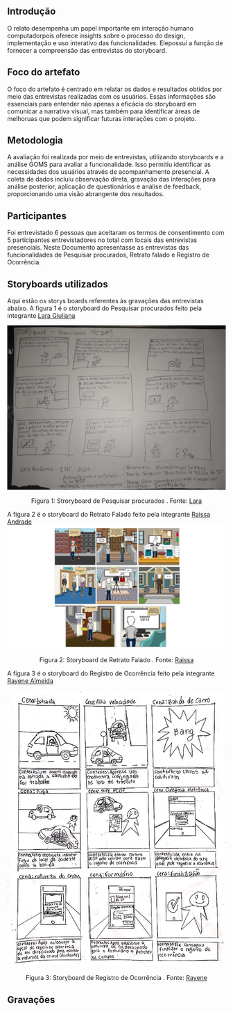 ## Introdução
O relato desempenha um papel importante em interação humano computadorpois oferece insights sobre o processo do design, implementação e uso interativo das funcionalidades. Elepossui a função de fornecer a compreensão das entrevistas do storyboard.

## Foco do artefato
O foco do artefato é centrado em relatar os dados e resultados obtidos por meio das entrevistas realizadas com os usuários. Essas informações são essenciais para entender não apenas a eficácia do storyboard em comunicar a narrativa visual, mas também para identificar áreas de melhoruas que podem significar futuras interações com o projeto.

## Metodologia
A avaliação foi realizada por meio de entrevistas, utilizando storyboards e a análise GOMS para avaliar a funcionalidade. Isso permitiu identificar as necessidades dos usuários através de acompanhamento presencial. A coleta de dados incluiu observação direta, gravação das interações para análise posterior, aplicação de questionários e análise de feedback, proporcionando uma visão abrangente dos resultados.

## Participantes
Foi entrevistado 6 pessoas que aceitaram os termos de consentimento com 5 participantes entrevistadores no total com locais das entrevistas presenciais. Neste Documento apresentasse as entrevistas das funcionalidades de Pesquisar procurados, Retrato falado e Registro de Ocorrência.

## Storyboards utilizados
Aqui estão os storys boards referentes às gravações das entrevistas abaixo.
A figura 1 é o storyboard do Pesquisar procurados feito pela integrante [Lara Giuliana](https://github.com/gravelylara)

![Quadrinho de Antecedentes](../../../assets/design/Nivel1/storyboards/Storyboard_Procurados.jpg)
<div align="center">
    <p> Figura 1: Stroryboard de Pesquisar procurados  . Fonte: 
        <a href="https://github.com/gravelylara">Lara</a>
    </p> 
</div>

A figura 2 é o storyboard do Retrato Falado feito pela integrante [Raissa Andrade](https://github.com/RaissaAndradeS)
![Quadrinho da ID](../../../assets/design/Nivel1/storyboards/CarteiraID.png)

<div align="center">
    <p> Figura 2: Storyboard de Retrato Falado  . Fonte: 
        <a href="https://github.com/RaissaAndradeS">Raissa</a>
    </p> 
</div>


A figura 3 é o storyboard do Registro de Ocorrência feito pela integrante [Rayene Almeida](https://github.com/rayenealmeida)

![Quadrinho da ID](../../../assets/design/Nivel1/storyboards/Storyboard_RegistroOcorrencia.jpeg)
<div align="center">
    <p> Figura 3: Storyboard de Registro de Ocorrência . Fonte: 
        <a href="https://github.com/rayenealmeida">Rayene</a>
    </p> 
</div>

## Gravações